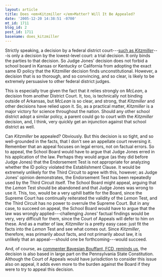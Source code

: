 ```yaml
---
layout: article
title: Does <em>Kitzmiller </em>Matter? Will It Be Appealed?
date: '2005-12-20 14:38:51 -0700'
mt_id: 1711
blog_id: 2
post_id: 1711
basename: does_kitzmiller
---
```

Strictly speaking, a decision by a federal district court---<a href="http://www.pandasthumb.org/archives/2005/12/what_the_dover.html">such as <em>Kitzmiller</em></a>---is only a decision by the lowest-level court: a trial decision. It only binds the parties to that decision. So Judge Jones' decision does not forbid a school board in Kansas or Kentucky or California from adopting the exact same ID policy that the Kitzmiller decision finds unconstitutional. However, a decision that is so thorough, and so convincing, and so clear, is likely to be extremely persuasive to other federal district judges. 

<!--more-->

This is especially true given the fact that it relies strongly on <em>McLean</em>, a decision from another District Court. It, too, is technically not binding outside of Arkansas, but <em>McLean </em>is so clear, and strong, that <em>Kitzmiller </em>and other decisions have relied upon it. So, as a practical matter, <em>Kitzmiller </em>is a major victory for science throughout the nation. Should any other school district adopt a similar policy, a parent could go to court with the <em>Kitzmiller </em>decision, and, I think, very quickly get an injunction against that school district as well.

Can <em>Kitzmiller </em>be appealed? Obviously. But this decision is so tight, and so well-grounded in the facts, that I don't see an appellate court reversing it. Remember that an appeal focuses on legal errors, not on factual errors. So to appeal, the School Board would have to argue that Judge Jones erred in his application of the law. Perhaps they would argue (as they did before Judge Jones) that the Endorsement Test is not appropriate for analyzing whether the ID policy violated the Establishment Clause. It would be extremely unlikely for the Third Circuit to agree with this, however; as Judge Jones' opinion demonstrates, the Endorsement Test has been repeatedly used by the Third Circuit itself. The School Board might appeal, arguing that the <em>Lemon </em>Test should be abandoned and that Judge Jones was wrong to use it. This, too, would be a very uphill battle for the Board, since the Supreme Court has continually reiterated the validity of the <em>Lemon </em>Test, and the Third Circuit has no power to overrule the Supreme Court. But in any case, to succeed on appeal, the School Board would have to argue that the law was wrongly applied---challenging Jones' factual findings would be very, very difficult for them, since the Court of Appeals will defer to him on these. And as a matter of law, <em>Kitzmiller </em>is a pretty easy case: just fit the facts into the <em>Lemon </em>Test and see what comes out. Since <em>Kitzmiller</em>, therefore, was primarily about facts, and not primarily about law, it is unlikely that an appeal---should one be forthcoming---would succeed.

And, of course, as <a href="http://www.pandasthumb.org/archives/2005/12/what_the_dover.html#comment-63568">commenter Bayesian Bouffant, FCD, reminds us,</a> the decision is also based in large part on the Pennsylvania State Constitution. Although the Court of Appeals would have jurisdiction to consider this issue also on appeal, it adds even more to the burden against the Board if they were to try to appeal this decision.
